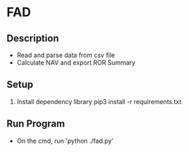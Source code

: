# FAD


## Description

- Read and parse data from csv file
- Calculate NAV and export ROR Summary

## Setup

1. Install dependency library
    pip3 install -r requirements.txt

## Run Program

- On the cmd, run 'python ./fad.py'
